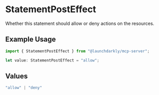 # StatementPostEffect

Whether this statement should allow or deny actions on the resources.

## Example Usage

```typescript
import { StatementPostEffect } from "@launchdarkly/mcp-server";

let value: StatementPostEffect = "allow";
```

## Values

```typescript
"allow" | "deny"
```